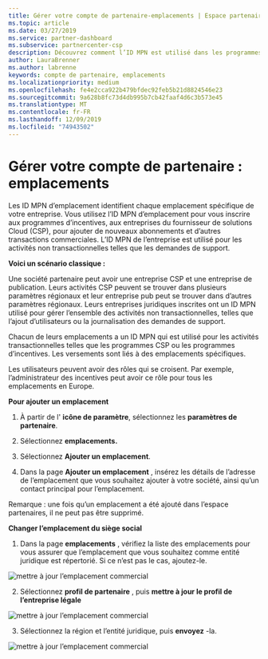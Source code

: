 ```yaml
---
title: Gérer votre compte de partenaire-emplacements | Espace partenaires
ms.topic: article
ms.date: 03/27/2019
ms.service: partner-dashboard
ms.subservice: partnercenter-csp
description: Découvrez comment l’ID MPN est utilisé dans les programmes d’incentives, les fournisseurs CSP, les abonnements et autres transactions.
author: LauraBrenner
ms.author: labrenne
keywords: compte de partenaire, emplacements
ms.localizationpriority: medium
ms.openlocfilehash: fe4e2cca922b479bfdec92feb5b21d8824546e23
ms.sourcegitcommit: 9a628b8fc73d4db995b7cb42faaf4d6c3b573e45
ms.translationtype: MT
ms.contentlocale: fr-FR
ms.lasthandoff: 12/09/2019
ms.locfileid: "74943502"
---
```

# <a name="manage-your-partner-account-locations"></a>Gérer votre compte de partenaire : emplacements

Les ID MPN d’emplacement identifient chaque emplacement spécifique de votre entreprise. Vous utilisez l’ID MPN d’emplacement pour vous inscrire aux programmes d’incentives, aux entreprises du fournisseur de solutions Cloud (CSP), pour ajouter de nouveaux abonnements et d’autres transactions commerciales. L’ID MPN de l’entreprise est utilisé pour les activités non transactionnelles telles que les demandes de support.

**Voici un scénario classique :** 

Une société partenaire peut avoir une entreprise CSP et une entreprise de publication. Leurs activités CSP peuvent se trouver dans plusieurs paramètres régionaux et leur entreprise pub peut se trouver dans d’autres paramètres régionaux. Leurs entreprises juridiques inscrites ont un ID MPN utilisé pour gérer l’ensemble des activités non transactionnelles, telles que l’ajout d’utilisateurs ou la journalisation des demandes de support. 

Chacun de leurs emplacements a un ID MPN qui est utilisé pour les activités transactionnelles telles que les programmes CSP ou les programmes d’incentives. Les versements sont liés à des emplacements spécifiques.

Les utilisateurs peuvent avoir des rôles qui se croisent. Par exemple, l’administrateur des incentives peut avoir ce rôle pour tous les emplacements en Europe.

**Pour ajouter un emplacement**

1. À partir de l' **icône de paramètre**, sélectionnez les **paramètres de partenaire**. 

2. Sélectionnez **emplacements.**

3. Sélectionnez **Ajouter un emplacement**.  

4. Dans la page **Ajouter un emplacement** , insérez les détails de l’adresse de l’emplacement que vous souhaitez ajouter à votre société, ainsi qu’un contact principal pour l’emplacement.

Remarque : une fois qu’un emplacement a été ajouté dans l’espace partenaires, il ne peut pas être supprimé.

**Changer l’emplacement du siège social**

1. Dans la page **emplacements** , vérifiez la liste des emplacements pour vous assurer que l’emplacement que vous souhaitez comme entité juridique est répertorié. Si ce n’est pas le cas, ajoutez-le.

![mettre à jour l’emplacement commercial](images/updatepartnerprofile2.png)

2. Sélectionnez **profil de partenaire** , puis **mettre à jour le profil de l’entreprise légale**

![mettre à jour l’emplacement commercial](images/updatepartnerprofile1.png)

3. Sélectionnez la région et l’entité juridique, puis **envoyez** -la.

![mettre à jour l’emplacement commercial](images/updatepartnerprofile3.png)

